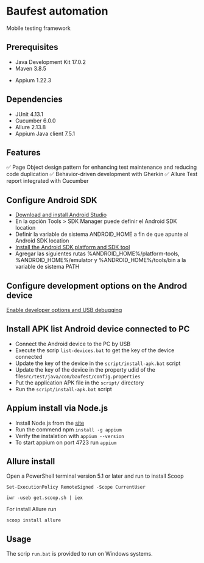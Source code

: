 # Baufest automation
Mobile testing framework

## Prerequisites

+ Java Development Kit 17.0.2
+ Maven 3.8.5
- Appium 1.22.3

## Dependencies

+ JUnit 4.13.1
+ Cucumber 6.0.0 
+ Allure 2.13.8
+ Appium Java client 7.5.1

## Features

✅ Page Object design pattern for enhancing test maintenance and reducing code duplication
✅ Behavior-driven development with Gherkin
✅ Allure Test report integrated with Cucumber


## Configure Android SDK

+ [Download and install Android Studio](https://developer.android.com/studio)
+ En la opción Tools > SDK Manager puede definir el Android SDK location
+ Definir la variable de sistema ANDROID_HOME a fin de que apunte al Android SDK location  
+ [Install the Android SDK platform and SDK tool](https://www.mathworks.com/help/supportpkg/android/ug/install-latest-version-of-android-studio-and-sdk-platform-packages-and-tools.html)
+ Agregar las siguientes rutas %ANDROID_HOME%/platform-tools, %ANDROID_HOME%/emulator y %ANDROID_HOME%/tools/bin a la variable de sistema PATH


## Configure development options on the Androd device 

[Enable developer options and USB debugging](https://developer.android.com/studio/debug/dev-options)

## Install APK list Android device connected to PC 

+ Connect the Android device to the PC by USB
+ Execute the scrip `list-devices.bat` to get the key of the device connected
+ Update the key of the device in the `script/install-apk.bat` script
+ Update the key of the device in the property udid of the file`src/test/java/com/baufest/config.properties` 
+ Put the application APK file in the `script/` directory 
+ Run the `script/install-apk.bat` script

## Appium install via Node.js

+ Install Node.js from the [site](https://nodejs.org/es/) 
+ Run the commend npm `install -g appium`
+ Verify the instalation with `appium --version`
+ To start appium on port 4723 run `appium` 

## Allure install

Open a PowerShell terminal version 5.1 or later and run to install Scoop

`Set-ExecutionPolicy RemoteSigned -Scope CurrentUser`

`iwr -useb get.scoop.sh | iex` 

For install Allure run

`scoop install allure`


## Usage

The scrip `run.bat` is provided to run on Windows systems.



